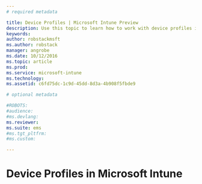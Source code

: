 ```yaml
---
# required metadata

title: Device Profiles | Microsoft Intune Preview
description: Use this topic to learn how to work with device profiles in Microsoft Intune
keywords:
author: robstackmsftms.author: robstack
manager: angrobe
ms.date: 10/12/2016
ms.topic: article
ms.prod:
ms.service: microsoft-intune
ms.technology:
ms.assetid: c6fd75dc-1c9d-45dd-8d3a-4b908f5fbde9

# optional metadata

#ROBOTS:
#audience:
#ms.devlang:
ms.reviewer: 
ms.suite: ems
#ms.tgt_pltfrm:
#ms.custom:

---
```


# Device Profiles in Microsoft Intune


